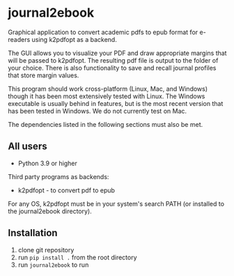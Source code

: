 journal2ebook
=============

Graphical application to convert academic pdfs to epub format for
e-readers using k2pdfopt as a backend.

The GUI allows you to visualize your PDF and draw appropriate margins
that will be passed to k2pdfopt. The resulting pdf file is output to
the folder of your choice. There is also functionality to save and
recall journal profiles that store margin values.

This program should work cross-platform (Linux, Mac, and Windows) though it has been most extensively tested with Linux. The Windows executable is usually behind in features, but is the most recent version that has been tested in Windows. We do not currently test on Mac.

The dependencies listed in the following sections must also be met.

All users
---------
* Python 3.9 or higher

Third party programs as backends:

* k2pdfopt - to convert pdf to epub

For any OS, k2pdfopt must be in your system's search PATH (or installed to the journal2ebook directory).

Installation
------------

1. clone git repository
2. run `pip install .` from the root directory
3. run `journal2ebook` to run
